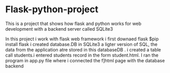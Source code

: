 # Flask-python-project
This is a project that shows how flask and python works for web development with a backend server called SQLite3

In this project i work with flask web framework
i first downaed  flask
$pip install flask
i created database.DB in SQLite3 a ligter version of SQL, the data from the application atre stored in this databaseDB . i created a table call students.i entered students record in the form student.html.
I ran the program in app.py file where i connected the f]html page with the database backend
